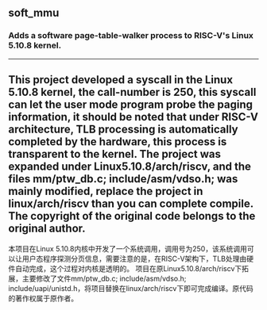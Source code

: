 ## soft_mmu
### Adds a software page-table-walker process to RISC-V's Linux 5.10.8 kernel.
---
This project developed a syscall in the Linux 5.10.8 kernel, the call-number is 250, this syscall can let the user mode program probe the paging information, it should be noted that under RISC-V architecture, TLB processing is automatically completed by the hardware, this process is transparent to the kernel.
The project was expanded under Linux5.10.8/arch/riscv, and the files mm/ptw_db.c; include/asm/vdso.h; was mainly modified, replace the project in linux/arch/riscv than you can complete compile. The copyright of the original code belongs to the original author.
---
本项目在Linux 5.10.8内核中开发了一个系统调用，调用号为250，该系统调用可以让用户态程序探测分页信息，需要注意的是，在RISC-V架构下，TLB处理由硬件自动完成，这个过程对内核是透明的。
项目在原Linux5.10.8/arch/riscv下拓展，主要修改了文件mm/ptw_db.c; include/asm/vdso.h; include/uapi/unistd.h，将项目替换在linux/arch/riscv下即可完成编译。原代码的著作权属于原作者。
